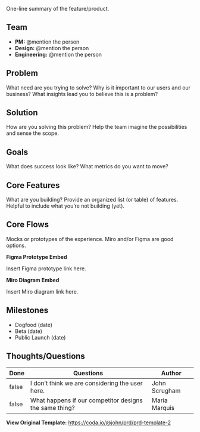 One-line summary of the feature/product.

## Team

- **PM:** @mention the person
- **Design:** @mention the person
- **Engineering:** @mention the person

## Problem

What need are you trying to solve? Why is it important to our users and our business? What insights lead you to believe this is a problem?

## Solution

How are you solving this problem? Help the team imagine the possibilities and sense the scope.

## Goals

What does success look like? What metrics do you want to move?

## Core Features

What are you building? Provide an organized list (or table) of features. Helpful to include what you’re not building (yet).

## Core Flows

Mocks or prototypes of the experience. Miro and/or Figma are good options.

**Figma Prototype Embed**

Insert Figma prototype link here. 

**Miro Diagram Embed**

Insert Miro diagram link here. 

## Milestones

- Dogfood (date)
- Beta (date)
- Public Launch (date)

## Thoughts/Questions

| Done | Questions | Author |
| --- | --- | --- |
| false | I don’t think we are considering the user here. | John Scrugham |
| false | What happens if our competitor designs the same thing? | Maria Marquis |

**View Original Template:** https://coda.io/@john/prd/prd-template-2